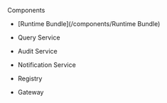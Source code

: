 Components

* [Runtime Bundle](/components/Runtime Bundle)

* Query Service

* Audit Service

* Notification Service

* Registry

* Gateway



